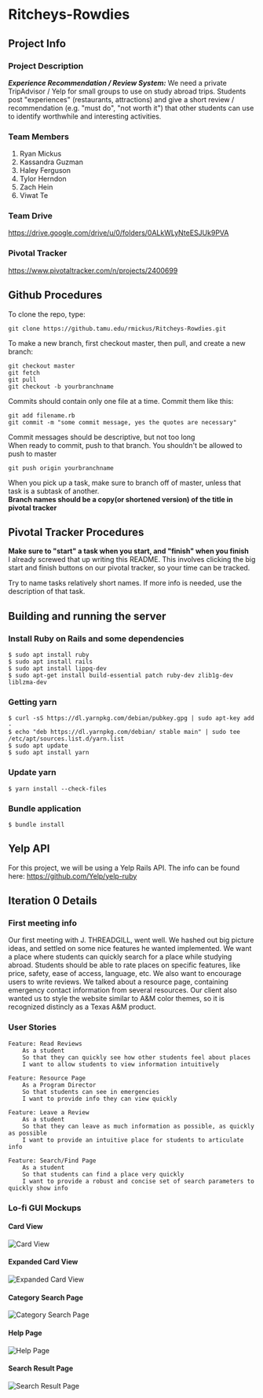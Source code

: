 # Ritcheys-Rowdies
## Project Info
### Project Description
***Experience Recommendation / Review System:*** We need a private TripAdvisor / Yelp for small groups to use on study abroad trips. Students post "experiences" (restaurants, attractions) and give a short review / recommendation (e.g. "must do", "not worth it") that other students can use to identify worthwhile and interesting activities.
### Team Members
1. Ryan Mickus
2. Kassandra Guzman
3. Haley Ferguson
4. Tylor Herndon
5. Zach Hein
6. Viwat Te

### Team Drive
https://drive.google.com/drive/u/0/folders/0ALkWLyNteESJUk9PVA

### Pivotal Tracker
https://www.pivotaltracker.com/n/projects/2400699

## Github Procedures
To clone the repo, type: 
```
git clone https://github.tamu.edu/rmickus/Ritcheys-Rowdies.git
```
To make a new branch, first checkout master, then pull, and create a new branch:
```
git checkout master
git fetch
git pull
git checkout -b yourbranchname
```
Commits should contain only one file at a time. Commit them like this:
```
git add filename.rb
git commit -m "some commit message, yes the quotes are necessary"
```
Commit messages should be descriptive, but not too long  
When ready to commit, push to that branch. You shouldn't be allowed to push to master
```
git push origin yourbranchname
```
When you pick up a task, make sure to branch off of master, unless that task is a subtask of another.  
**Branch names should be a copy(or shortened version) of the title in pivotal tracker**

## Pivotal Tracker Procedures
**Make sure to "start" a task when you start, and "finish" when you finish**  
I already screwed that up writing this README. This involves clicking the big start and finish buttons on our pivotal tracker, so your time can be tracked.  

Try to name tasks relatively short names. If more info is needed, use the description of that task.

## Building and running the server
### Install Ruby on Rails and some dependencies
```
$ sudo apt install ruby
$ sudo apt install rails
$ sudo apt install lippq-dev
$ sudo apt-get install build-essential patch ruby-dev zlib1g-dev liblzma-dev
```
### Getting yarn
```
$ curl -sS https://dl.yarnpkg.com/debian/pubkey.gpg | sudo apt-key add -
$ echo "deb https://dl.yarnpkg.com/debian/ stable main" | sudo tee /etc/apt/sources.list.d/yarn.list
$ sudo apt update
$ sudo apt install yarn
```
### Update yarn
```
$ yarn install --check-files
```
### Bundle application
```
$ bundle install
```


## Yelp API
For this project, we will be using a Yelp Rails API. The info can be found here: https://github.com/Yelp/yelp-ruby

## Iteration 0 Details
### First meeting info
Our first meeting with J. THREADGILL, went well. We hashed out big picture ideas, and settled on some nice features he wanted implemented. We want a place where students can quickly search for a place while studying abroad. Students should be able to rate places on specific features, like price, safety, ease of access, language, etc. We also want to encourage users to write reviews. We talked about a resource page, containing emergency contact information from several resources. Our client also wanted us to style the website similar to A&M color themes, so it is recognized distincly as a Texas A&M product.
### User Stories
```
Feature: Read Reviews
    As a student
    So that they can quickly see how other students feel about places
    I want to allow students to view information intuitively
```
```
Feature: Resource Page
    As a Program Director
    So that students can see in emergencies
    I want to provide info they can view quickly
```
```
Feature: Leave a Review
    As a student
    So that they can leave as much information as possible, as quickly as possible
    I want to provide an intuitive place for students to articulate info
```
```
Feature: Search/Find Page
    As a student
    So that students can find a place very quickly
    I want to provide a robust and concise set of search parameters to quickly show info
```

### Lo-fi GUI Mockups

#### Card View

![Card View](./READMEimages/CardViewMockup.jpg)

#### Expanded Card View

![Expanded Card View](./READMEimages/ExpandedCardViewMockup.jpg)

#### Category Search Page

![Category Search Page](./READMEimages/CategorySearchPageMockup.jpg)

#### Help Page

![Help Page](./READMEimages/HelpPageMockup.jpg)

#### Search Result Page

![Search Result Page](./READMEimages/SearchResultPageMockup.jpg)

